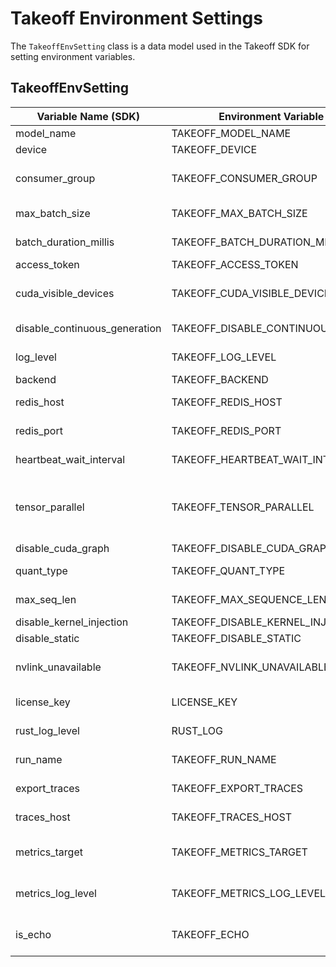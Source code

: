 # Takeoff Environment Settings

The `TakeoffEnvSetting` class is a data model used in the Takeoff SDK for setting environment variables.

## TakeoffEnvSetting

| Variable Name (SDK)           | Environment Variable Name             | Default Value                              | Explanation                                                                                                                                  | Internal/External |
| ----------------------------- | ------------------------------------- | ------------------------------------------ | -------------------------------------------------------------------------------------------------------------------------------------------- | ----------------- |
| model_name                    | TAKEOFF_MODEL_NAME                    | required                                   | The model name to use                                                                                                                        | External          |
| device                        | TAKEOFF_DEVICE                        | required                                   | The device model runs on                                                                                                                     | External          |
| consumer_group                | TAKEOFF_CONSUMER_GROUP                | primary, required in manifest mode         | Used to set the name of a consumer group a model should belong to when Takeoff is first spun up                                              | External          |
| max_batch_size                | TAKEOFF_MAX_BATCH_SIZE                | 8                                          | The maximum batch size the model can use                                                                                                     | External          |
| batch_duration_millis         | TAKEOFF_BATCH_DURATION_MILLIS         | 100                                        | The wait interval for dynamic batching.                                                                                                      | External          |
| access_token                  | TAKEOFF_ACCESS_TOKEN                  | /                                          | Access token for private HF repos                                                                                                            | External          |
| cuda_visible_devices          | TAKEOFF_CUDA_VISIBLE_DEVICES          | / (all gpus)                               | Which GPUs are visible to that reader. List must be of a length which is a power of 2.                                                       | External          |
| disable_continuous_generation | TAKEOFF_DISABLE_CONTINUOUS_GENERATION | FALSE                                      | Whether we should disable continuous generation                                                                                              | Internal          |
| log_level                     | TAKEOFF_LOG_LEVEL                     | INFO                                       | What log level reader messages are exported at                                                                                               | Internal          |
| backend                       | TAKEOFF_BACKEND                       | /                                          |                                                                                                                                              | Internal          |
| redis_host                    | TAKEOFF_REDIS_HOST                    | localhost                                  | Where the reader should look for redis.                                                                                                      | Internal          |
| redis_port                    | TAKEOFF_REDIS_PORT                    | 6379                                       | What port redis is serving on (on TAKEOFF_REDIS_HOST)                                                                                        | internal          |
| heartbeat_wait_interval       | TAKEOFF_HEARTBEAT_WAIT_INTERVAL       | 10                                         | How long the model should wait for heartbeats from the reader                                                                                | Internal          |
| tensor_parallel               | TAKEOFF_TENSOR_PARALLEL               | 1                                          | How many GPUs to split the model across. Will greedily select the lowest n gpus. Control which gpus to use with TAKEOFF_CUDA_VISIBLE_DEVICES | External          |
| disable_cuda_graph            | TAKEOFF_DISABLE_CUDA_GRAPH            | 0                                          | Turn off cuda graphs                                                                                                                         | Internal          |
| quant_type                    | TAKEOFF_QUANT_TYPE                    | auto                                       | Set to awq to force AWQ. Otherwise it is automatically detected.                                                                             | External          |
| max_seq_len                   | TAKEOFF_MAX_SEQUENCE_LENGTH           | 128                                        | The size of the sequence dim buffer in the KV Cache                                                                                          | External          |
| disable_kernel_injection      | TAKEOFF_DISABLE_KERNEL_INJECTION      | 0                                          | Turn off kernel injection                                                                                                                    | Internal          |
| disable_static                | TAKEOFF_DISABLE_STATIC                | 0                                          | Turn off static optimizations                                                                                                                | Internal          |
| nvlink_unavailable            | TAKEOFF_NVLINK_UNAVAILABLE            | 0                                          | Set to 1 if you are on a system without NVLINK (e.g. L4s, 4090s) to use multi-gpu                                                            | External          |
| license_key                   | LICENSE_KEY                           | / (required but it won’t kill the takeoff) | Takeoff licence key for key validation                                                                                                       | External          |
| rust_log_level                | RUST_LOG                              | INFO                                       | What level of log messages to expose from rust                                                                                               | internal          |
| run_name                      | TAKEOFF_RUN_NAME                      | takeoff_default                            | Used to set the file name of log messages                                                                                                    | internal          |
| export_traces                 | TAKEOFF_EXPORT_TRACES                 | FALSE                                      | Whether to export tracing information (in rust + python)                                                                                     | internal          |
| traces_host                   | TAKEOFF_TRACES_HOST                   | http://localhost:4317                      | Where to send tracing information in rust and python.                                                                                        | internal          |
| metrics_target                | TAKEOFF_METRICS_TARGET                | redis                                      | Whether the metrics stream gets logged to redis or to stdout. Useful for debugging.                                                          | internal          |
| metrics_log_level             | TAKEOFF_METRICS_LOG_LEVEL             | INFO                                       | At what log level the metrics get logged at if TAKEOFF_METRICS_TARGET=stdout                                                                 | internal          |
| is_echo                       | TAKEOFF_ECHO                          | FALSE                                      | Adds a rust reader to the stream that echoes all the messages. For debugging rust.                                                           | internal          |
